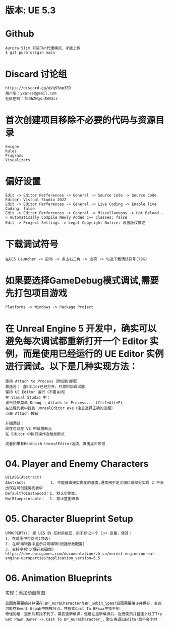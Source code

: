# 版本: UE 5.3

# Github
```
Aurora Slim 开启Tun代理模式，才能上传
$ git push origin main
```

# Discard 讨论组
```
https://discord.gg/qVqSSmp3ZD
用户名：yxares@gmail.com
社区密码：fb9hZWgs-AWVXcr
```

# 首次创建项目移除不必要的代码与资源目录
```
Enigne
Rules
Pragrams
Visualizers
```

# 偏好设置
```
Edit -> Editor Perferences -> General -> Source Code -> Source Code Editor: Vistual Studio 2022
Edit -> Editor Perferences -> General -> Live Coding -> Enable live Coding: false
Edit -> Editor Perferences -> General -> Miscellaneous -> Hot Reload -> Automatically Compile Newly Added C++ Classes: false
Edit -> Project Settings -> Legal Copyright Notice: 设置版权描述
```

# 下载调试符号
```
在UE5 Launcher -> 启动 -> 点击右三角 -> 选项 -> 勾选下载调试符号(79G)
```

# 如果要选择GameDebug模式调试,需要先打包项目游戏
```
Platforms -> Windows -> Package Project
```

# 在 Unreal Engine 5 开发中，确实可以避免每次调试都重新打开一个 Editor 实例，而是使用已经运行的 UE Editor 实例进行调试。以下是几种实现方法：
```
使用 Attach to Process（附加到进程）
最适合： 当Editor已经打开，只需附加调试器
保持 UE Editor 运行（不要关闭）
在 Visual Studio 中：
点击顶部菜单 Debug → Attach to Process... (Ctrl+Alt+P)
在进程列表中找到 UnrealEditor.exe（注意选择正确的进程）
点击 Attach 按钮

开始调试：
现在可以在 VS 中设置断点
在 Editor 中执行操作会触发断点

或者如果有Reattach UnrealEditor选项，直接点击即可
```
# 04. Player and Enemy Characters
```
UCLASS(Abstract)
Abstract:           1. 不能被直接实例化的基类,通常用于定义接口或部分实现 2.不会出现在可创建类列表中
DefaultToInstanced：1. 默认实例化。
NotBlueprintable：  1. 禁止蓝图继承
```

# 05. Character Blueprint Setup
```
UPROPERTY() 是 UE5 的 反射系统宏，用于标记一个 C++ 变量，使其：
1. 在蓝图中可访问(可选)
2. 在UE编辑器中显示并可编辑(根据参数配置)
3. 支持序列化(保存到磁盘)
https://dev.epicgames.com/documentation/zh-cn/unreal-engine/unreal-engine-uproperties?application_version=5.5
```

# 06. Animation Blueprints
实现：添加动画蓝图
```
蓝图类需要编译并保存:BP_AuraCharacter与BP_Gobin_Spear蓝图需要编译并保存，否则可能在Event Grpah中拖拽节点，并搜索Cast To BPxxx中找不到
奇怪的是：退出后有找不到了，需要重新编译，但是在重新编译后，拖拽使用并且连上线了Try Get Pawn Owner -> Cast To BP_AuraCharacter_，那么再退出Editor后不会小时
```